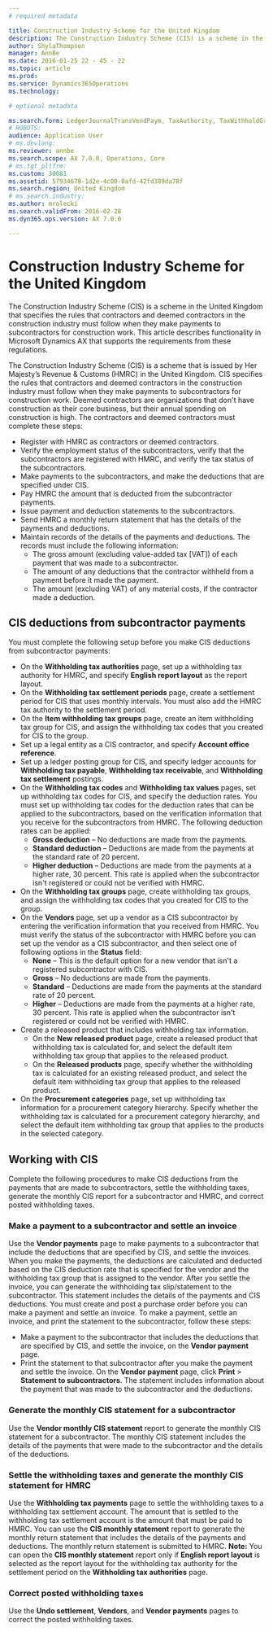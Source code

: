 ```yaml
---
# required metadata

title: Construction Industry Scheme for the United Kingdom
description: The Construction Industry Scheme (CIS) is a scheme in the United Kingdom that specifies the rules that contractors and deemed contractors in the construction industry must follow when they make payments to subcontractors for construction work. This article describes functionality in Microsoft Dynamics AX that supports the requirements from these regulations.
author: ShylaThompson
manager: AnnBe
ms.date: 2016-01-25 22 - 45 - 22
ms.topic: article
ms.prod: 
ms.service: Dynamics365Operations
ms.technology: 

# optional metadata

ms.search.form: LedgerJournalTransVendPaym, TaxAuthority, TaxWithholdGroup, TaxWithholdItemGroup_TH, TaxWithholdPeriod_TH, TaxWithholdTable, VendTable
# ROBOTS: 
audience: Application User
# ms.devlang: 
ms.reviewer: annbe
ms.search.scope: AX 7.0.0, Operations, Core
# ms.tgt_pltfrm: 
ms.custom: 30081
ms.assetid: 57934678-1d2e-4c00-8afd-42fd389da78f
ms.search.region: United Kingdom
# ms.search.industry: 
ms.author: mrolecki
ms.search.validFrom: 2016-02-28
ms.dyn365.ops.version: AX 7.0.0

---
```


# Construction Industry Scheme for the United Kingdom

The Construction Industry Scheme (CIS) is a scheme in the United Kingdom that specifies the rules that contractors and deemed contractors in the construction industry must follow when they make payments to subcontractors for construction work. This article describes functionality in Microsoft Dynamics AX that supports the requirements from these regulations.

The Construction Industry Scheme (CIS) is a scheme that is issued by Her Majesty’s Revenue & Customs (HMRC) in the United Kingdom. CIS specifies the rules that contractors and deemed contractors in the construction industry must follow when they make payments to subcontractors for construction work. Deemed contractors are organizations that don't have construction as their core business, but their annual spending on construction is high. The contractors and deemed contractors must complete these steps:

-   Register with HMRC as contractors or deemed contractors.
-   Verify the employment status of the subcontractors, verify that the subcontractors are registered with HMRC, and verify the tax status of the subcontractors.
-   Make payments to the subcontractors, and make the deductions that are specified under CIS.
-   Pay HMRC the amount that is deducted from the subcontractor payments.
-   Issue payment and deduction statements to the subcontractors.
-   Send HMRC a monthly return statement that has the details of the payments and deductions.
-   Maintain records of the details of the payments and deductions. The records must include the following information:
    -   The gross amount (excluding value-added tax \[VAT\]) of each payment that was made to a subcontractor.
    -   The amount of any deductions that the contractor withheld from a payment before it made the payment.
    -   The amount (excluding VAT) of any material costs, if the contractor made a deduction.

## CIS deductions from subcontractor payments
You must complete the following setup before you make CIS deductions from subcontractor payments:

-   On the **Withholding tax authorities** page, set up a withholding tax authority for HMRC, and specify **English report layout** as the report layout.
-   On the **Withholding tax settlement periods** page, create a settlement period for CIS that uses monthly intervals. You must also add the HMRC tax authority to the settlement period.
-   On the **Item withholding tax groups** page, create an item withholding tax group for CIS, and assign the withholding tax codes that you created for CIS to the group.
-   Set up a legal entity as a CIS contractor, and specify **Account office reference**.
-   Set up a ledger posting group for CIS, and specify ledger accounts for **Withholding tax payable**, **Withholding tax receivable**, and **Withholding tax settlement** postings.
-   On the **Withholding tax codes** and **Withholding tax values** pages, set up withholding tax codes for CIS, and specify the deduction rates. You must set up withholding tax codes for the deduction rates that can be applied to the subcontractors, based on the verification information that you receive for the subcontractors from HMRC. The following deduction rates can be applied:
    -   **Gross deduction** – No deductions are made from the payments.
    -   **Standard deduction** – Deductions are made from the payments at the standard rate of 20 percent.
    -   **Higher deduction** – Deductions are made from the payments at a higher rate, 30 percent. This rate is applied when the subcontractor isn't registered or could not be verified with HMRC.
-   On the **Withholding tax groups** page, create withholding tax groups, and assign the withholding tax codes that you created for CIS to the group.
-   On the **Vendors** page, set up a vendor as a CIS subcontractor by entering the verification information that you received from HMRC. You must verify the status of the subcontractor with HMRC before you can set up the vendor as a CIS subcontractor, and then select one of following options in the **Status** field:
    -   **None** – This is the default option for a new vendor that isn't a registered subcontractor with CIS.
    -   **Gross** – No deductions are made from the payments.
    -   **Standard** – Deductions are made from the payments at the standard rate of 20 percent.
    -   **Higher** – Deductions are made from the payments at a higher rate, 30 percent. This rate is applied when the subcontractor isn't registered or could not be verified with HMRC.
-   Create a released product that includes withholding tax information.
    -   On the **New released product** page, create a released product that withholding tax is calculated for, and select the default item withholding tax group that applies to the released product.
    -   On the **Released products** page, specify whether the withholding tax is calculated for an existing released product, and select the default item withholding tax group that applies to the released product.
-   On the **Procurement categories** page, set up withholding tax information for a procurement category hierarchy. Specify whether the withholding tax is calculated for a procurement category hierarchy, and select the default item withholding tax group that applies to the products in the selected category.

## Working with CIS
Complete the following procedures to make CIS deductions from the payments that are made to subcontractors, settle the withholding taxes, generate the monthly CIS report for a subcontractor and HMRC, and correct posted withholding taxes.

### Make a payment to a subcontractor and settle an invoice

Use the **Vendor payments** page to make payments to a subcontractor that include the deductions that are specified by CIS, and settle the invoices. When you make the payments, the deductions are calculated and deducted based on the CIS deduction rate that is specified for the vendor and the withholding tax group that is assigned to the vendor. After you settle the invoice, you can generate the withholding tax slip/statement to the subcontractor. This statement includes the details of the payments and CIS deductions. You must create and post a purchase order before you can make a payment and settle an invoice. To make a payment, settle an invoice, and print the statement to the subcontractor, follow these steps:

-   Make a payment to the subcontractor that includes the deductions that are specified by CIS, and settle the invoice, on the **Vendor payment** page.
-   Print the statement to that subcontractor after you make the payment and settle the invoice. On the **Vendor payment** page, click **Print** &gt; **Statement to subcontractors**. The statement includes information about the payment that was made to the subcontractor and the deductions.

### Generate the monthly CIS statement for a subcontractor

Use the **Vendor monthly CIS statement** report to generate the monthly CIS statement for a subcontractor. The monthly CIS statement includes the details of the payments that were made to the subcontractor and the details of the deductions.

### Settle the withholding taxes and generate the monthly CIS statement for HMRC

Use the **Withholding tax payments** page to settle the withholding taxes to a withholding tax settlement account. The amount that is settled to the withholding tax settlement account is the amount that must be paid to HMRC. You can use the **CIS monthly statement** report to generate the monthly return statement that includes the details of the payments and deductions. The monthly return statement is submitted to HMRC. **Note:** You can open the **CIS monthly statement** report only if **English report layout** is selected as the report layout for the withholding tax authority for the settlement period on the **Withholding tax authorities** page.

### Correct posted withholding taxes

Use the **Undo settlement**, **Vendors**, and **Vendor payments** pages to correct the posted withholding taxes.

